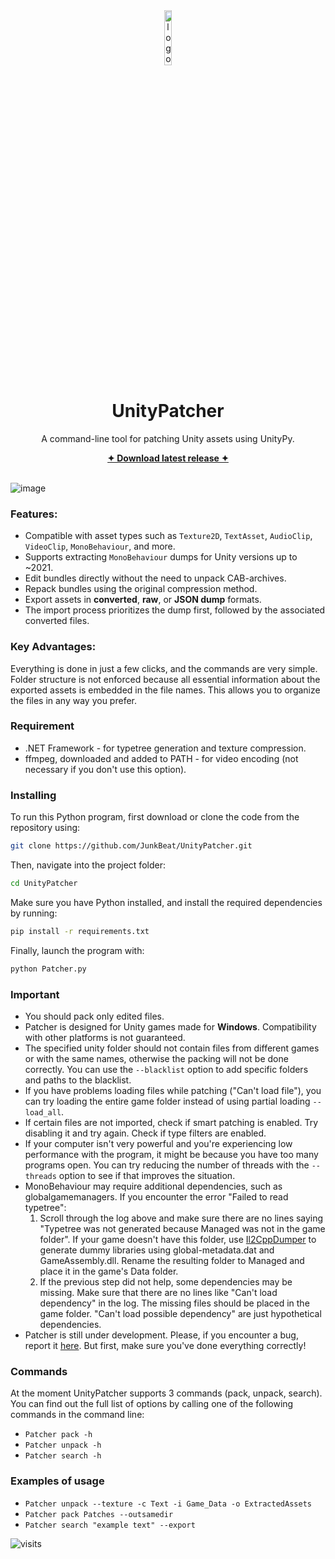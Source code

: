 <div align="center">
    <img src="https://github.com/user-attachments/assets/6b6d02b6-a967-40a0-978b-9e7a30b2a643" width="15%" alt="logo">
    <h1 align="center">UnityPatcher</h2>
    <p>A command-line tool for patching Unity assets using UnityPy.</p>
    <a href="https://github.com/JunkBeat/UnityPatcher/releases/latest"><b>✦︎ Download latest release ✦︎</b></a>
</div>

<br>

![image](https://github.com/user-attachments/assets/a0dbf7f9-e270-4f0b-93c9-4e4e9f6a9c15)

### **Features**:
- Compatible with asset types such as `Texture2D`, `TextAsset`, `AudioClip`, `VideoClip`, `MonoBehaviour`, and more.  
- Supports extracting `MonoBehaviour` dumps for Unity versions up to ~2021.  
- Edit bundles directly without the need to unpack CAB-archives.  
- Repack bundles using the original compression method.  
- Export assets in **converted**, **raw**, or **JSON dump** formats.  
- The import process prioritizes the dump first, followed by the associated converted files.  

### **Key Advantages**:
Everything is done in just a few clicks, and the commands are very simple. Folder structure is not enforced because all essential information about the exported assets is embedded in the file names. This allows you to organize the files in any way you prefer.

### **Requirement**
- .NET Framework - for typetree generation and texture compression.
- ffmpeg, downloaded and added to PATH - for video encoding (not necessary if you don't use this option).

### **Installing**
To run this Python program, first download or clone the code from the repository using:
```bash
git clone https://github.com/JunkBeat/UnityPatcher.git
```

Then, navigate into the project folder:
```bash
cd UnityPatcher
```

Make sure you have Python installed, and install the required dependencies by running:
```bash
pip install -r requirements.txt
```

Finally, launch the program with:
```bash
python Patcher.py
```

### **Important** 
- You should pack only edited files.
- Patcher is designed for Unity games made for **Windows**. Compatibility with other platforms is not guaranteed.
- The specified unity folder should not contain files from different games or with the same names, otherwise the packing will not be done correctly. You can use the `--blacklist` option to add specific folders and paths to the blacklist.
- If you have problems loading files while patching ("Can't load file"), you can try loading the entire game folder instead of using partial loading `--load_all`.
- If certain files are not imported, check if smart patching is enabled. Try disabling it and try again. Check if type filters are enabled.
- If your computer isn't very powerful and you're experiencing low performance with the program, it might be because you have too many programs open. You can try reducing the number of threads with the `--threads` option to see if that improves the situation.
- MonoBehaviour may require additional dependencies, such as globalgamemanagers. If you encounter the error "Failed to read typetree":
  1. Scroll through the log above and make sure there are no lines saying "Typetree was not generated because Managed was not in the game folder". If your game doesn't have this folder, use [Il2CppDumper](https://github.com/Perfare/Il2CppDumper/releases) to generate dummy libraries using global-metadata.dat and GameAssembly.dll. Rename the resulting folder to Managed and place it in the game's Data folder.
  2. If the previous step did not help, some dependencies may be missing. Make sure that there are no lines like "Can't load dependency" in the log. The missing files should be placed in the game folder. "Can't load possible dependency" are just hypothetical dependencies.  
- Patcher is still under development. Please, if you encounter a bug, report it [here](https://github.com/JunkBeat/UnityPatcher/issues). But first, make sure you've done everything correctly!

### **Commands**
At the moment UnityPatcher supports 3 commands (pack, unpack, search). You can find out the full list of options by calling one of the following commands in the command line:
- `Patcher pack -h`
- `Patcher unpack -h`
- `Patcher search -h`

### **Examples of usage**
- `Patcher unpack --texture -c Text -i Game_Data -o ExtractedAssets`
- `Patcher pack Patches --outsamedir`
- `Patcher search "example text" --export`

<img src="https://visit-counter.vercel.app/counter.png?page=https%3A%2F%2Fgithub.com%2FJunkBeat%2FUnityPatcher&s=40&c=00ff00&bg=00000000&no=2&ff=electrolize&tb=&ta=" alt="visits">
